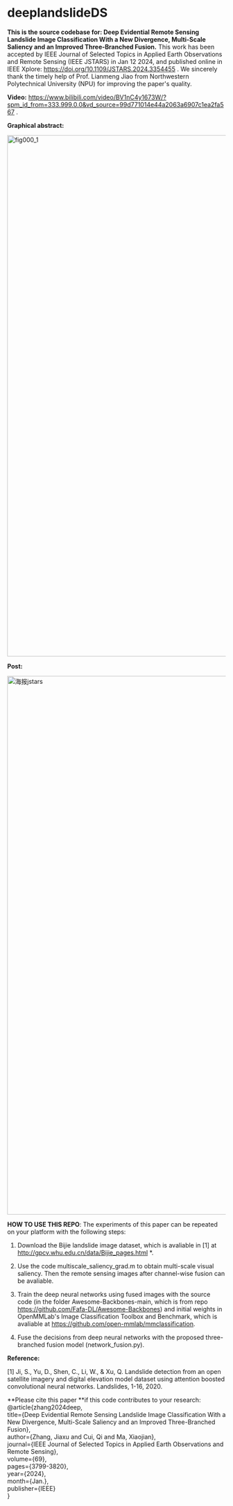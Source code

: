 # deeplandslideDS
**This is the source codebase for: Deep Evidential Remote Sensing Landslide Image Classification With a New Divergence, Multi-Scale Saliency and an Improved Three-Branched Fusion.** This work has been accepted by IEEE Journal of Selected Topics in Applied Earth Observations and Remote Sensing (IEEE JSTARS) in Jan 12 2024, and published online in IEEE Xplore: https://doi.org/10.1109/JSTARS.2024.3354455 . We sincerely thank the timely help of Prof. Lianmeng Jiao from Northwestern Polytechnical University (NPU) for improving the paper's quality. 


**Video:** https://www.bilibili.com/video/BV1nC4y1673W/?spm_id_from=333.999.0.0&vd_source=99d771014e44a2063a6907c1ea2fa567 .

**Graphical abstract:**

<img width="1200" alt="fig000_1" src="https://github.com/defzhangaa/deeplandslideDS/assets/128769580/7e266e86-0a20-4524-aaf1-0cc3acecbfb5">

**Post:**

<img width="1240" alt="海报jstars" src="https://github.com/defzhangaa/deeplandslideDS/assets/128769580/970f58cd-e102-4b05-8502-711f93310092">


**HOW TO USE THIS REPO**: The experiments of this paper can be repeated on your platform with the following steps: 

1. Download the Bijie landslide image dataset, which is avaliable in [1] at http://gpcv.whu.edu.cn/data/Bijie_pages.html *. 

2. Use the code multiscale_saliency_grad.m to obtain multi-scale visual saliency. Then the remote sensing images after channel-wise fusion can be avaliable.  

3. Train the deep neural networks using fused images with the source code (in the folder Awesome-Backbones-main, which is from repo https://github.com/Fafa-DL/Awesome-Backbones) and initial weights in OpenMMLab's Image Classification Toolbox and Benchmark, which is avaliable at https://github.com/open-mmlab/mmclassification. 

4. Fuse the decisions from deep neural networks with the proposed three-branched fusion model (network_fusion.py). 

**Reference:** 

[1] Ji, S., Yu, D., Shen, C., Li, W., & Xu, Q. Landslide detection from an open satellite imagery and digital elevation model dataset using attention boosted convolutional neural networks. Landslides, 1-16, 2020. 

**Please cite this paper **if this code contributes to your research:   
@article{zhang2024deep,   
title={Deep Evidential Remote Sensing Landslide Image Classification With a New Divergence, Multi-Scale Saliency and an Improved Three-Branched Fusion},   
author={Zhang, Jiaxu and Cui, Qi and Ma, Xiaojian},   
journal={IEEE Journal of Selected Topics in Applied Earth Observations and Remote Sensing},   
volume={69},   
pages={3799-3820},   
year={2024},   
month={Jan.},   
publisher={IEEE}   
}

